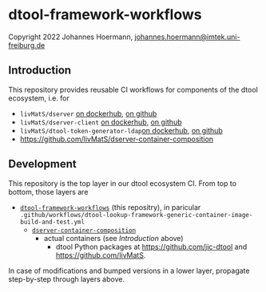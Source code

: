 # dtool-framework-workflows

Copyright 2022 Johannes Hoermann, johannes.hoermann@imtek.uni-freiburg.de

## Introduction

This repository provides reusable CI workflows for components of the dtool ecosystem, i.e. for

* `livMatS/dserver` [on dockerhub](https://hub.docker.com/r/jotelha/dserver), [on github](https://github.com/livMatS/dserver-container-image)
* `livMatS/dserver-client` [on dockerhub](https://hub.docker.com/r/jotelha/dserver-client), [on github](https://github.com/livMatS/dserver-client-container-image)
* `livMatS/dtool-token-generator-ldap`[on dockerhub](https://hub.docker.com/r/jotelha/dtool-token-generator-ldap), [on github](https://github.com/livMatS/dtool-token-generator-ldap-container-image)
* https://github.com/livMatS/dserver-container-composition

## Development

This repository is the top layer in our dtool ecosystem CI. From top to bottom, those layers are

* [`dtool-framework-workflows`](https://github.com/livMatS/dtool-framework-workflows) (this repositry), in paricular `.github/workflows/dtool-lookup-framework-generic-container-image-build-and-test.yml`
  * [`dserver-container-composition`](https://github.com/livMatS/dserver-container-composition)
    * actual containers (see *Introduction* above)
      * dtool Python packages at https://github.com/jic-dtool and https://github.com/livMatS.

In case of modifications and bumped versions in a lower layer, propagate step-by-step through layers above.
